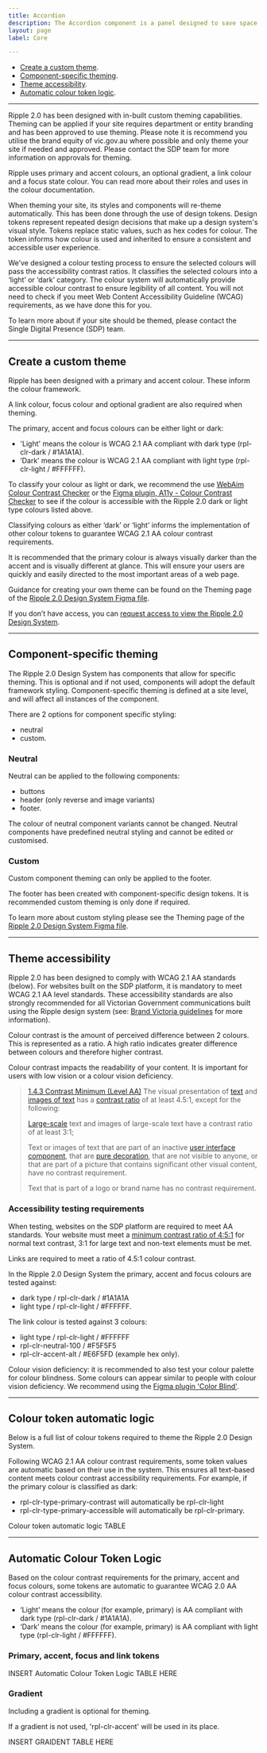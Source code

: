 ```yaml
---
title: Accordion
description: The Accordion component is a panel designed to save space by hiding and revealing content as required.
layout: page
label: Core

---
```

- [Create a custom theme]().
- [Component-specific theming]().
- [Theme accessibility]().
- [Automatic colour token logic]().

---

Ripple 2.0 has been designed with in-built custom theming capabilities. Theming can be applied if your site requires department or entity branding and has been approved to use theming. Please note it is recommend you utilise the brand equity of vic.gov.au where possible and only theme your site if needed and approved. Please contact the SDP team for more information on approvals for theming.

Ripple uses primary and accent colours, an optional gradient, a link colour and a focus state colour. You can read more about their roles and uses in the colour documentation.

When theming your site, its styles and components will re-theme automatically. This has been done through the use of design tokens. Design tokens represent repeated design decisions that make up a design system's visual style. Tokens replace static values, such as hex codes for colour. The token informs how colour is used and inherited to ensure a consistent and accessible user experience.

We’ve designed a colour testing process to ensure the selected colours will pass the accessibility contrast ratios. It classifies the selected colours into a ‘light’ or ‘dark’ category. The colour system will automatically provide accessible colour contrast to ensure legibility of all content. You will not need to check if you meet Web Content Accessibility Guideline (WCAG) requirements, as we have done this for you.

To learn more about if your site should be themed, please contact the Single Digital Presence (SDP) team.

---

## Create a custom theme
Ripple has been designed with a primary and accent colour. These inform the colour framework.

A link colour, focus colour and optional gradient are also required when theming.

The primary, accent and focus colours can be either light or dark:
- 'Light' means the colour is WCAG 2.1 AA compliant with dark type (rpl-clr-dark / #1A1A1A).
- ‘Dark’ means the colour is WCAG 2.1 AA compliant with light type (rpl-clr-light / #FFFFFF). 

To classify your colour as light or dark, we recommend the use [WebAim Colour Contrast Checker](https://webaim.org/resources/contrastchecker/) or the [Figma plugin, A11y - Colour Contrast Checker](https://www.figma.com/community/plugin/733159460536249875) to see if the colour is accessible with the Ripple 2.0 dark or light type colours listed above.

Classifying colours as either ‘dark’ or ‘light’ informs the implementation of other colour tokens to guarantee WCAG 2.1 AA colour contrast requirements.

It is recommended that the primary colour is always visually darker than the accent and is visually different at glance. This will ensure your users are quickly and easily directed to the most important areas of a web page.

Guidance for creating your own theme can be found on the Theming page of the [Ripple 2.0 Design System Figma file]().

If you don’t have access, you can [request access to view the Ripple 2.0 Design System]().

---

## Component-specific theming
The Ripple 2.0 Design System has components that allow for specific theming. This is optional and if not used, components will adopt the default framework styling. Component-specific theming is defined at a site level, and will affect all instances of the component.

There are 2 options for component specific styling:
- neutral
- custom. 

### Neutral
Neutral can be applied to the following components:
- buttons
- header (only reverse and image variants)
- footer.

The colour of neutral component variants cannot be changed. Neutral components have predefined neutral styling and cannot be edited or customised.

### Custom
Custom component theming can only be applied to the footer.

The footer has been created with component-specific design tokens. It is recommended custom theming is only done if required.

To learn more about custom styling please see the Theming page of the [Ripple 2.0 Design System Figma file]().

---

## Theme accessibility
Ripple 2.0 has been designed to comply with WCAG 2.1 AA standards (below). For websites built on the SDP platform, it is mandatory to meet WCAG 2.1 AA level standards. These accessibility standards are also strongly recommended for all Victorian Government communications built using the Ripple design system (see: [Brand Victoria guidelines](https://www.vic.gov.au/brand-victoria-guidelines-logos) for more information).

Colour contrast is the amount of perceived difference between 2 colours. This is represented as a ratio. A high ratio indicates greater difference between colours and therefore higher contrast.

Colour contrast impacts the readability of your content. It is important for users with low vision or a colour vision deficiency.

>[1.4.3 Contrast Minimum (Level AA)](https://www.w3.org/WAI/WCAG21/Understanding/contrast-minimum.html)
>The visual presentation of [text](https://www.w3.org/TR/WCAG21/#dfn-text) and [images of text](https://www.w3.org/TR/WCAG21/#dfn-images-of-text) has a [contrast ratio](https://www.w3.org/TR/WCAG21/#dfn-contrast-ratio) of at least 4.5:1, except for the following:
>
>[Large-scale](https://www.w3.org/TR/WCAG21/#dfn-large-scale) text and images of large-scale text have a contrast ratio of at least 3:1;
>
>Text or images of text that are part of an inactive [user interface component](https://www.w3.org/TR/WCAG21/#dfn-user-interface-components), that are [pure decoration](https://www.w3.org/TR/WCAG21/#dfn-pure-decoration), that are not visible to anyone, or that are part of a picture that contains significant other visual content, have no contrast requirement.
>
>Text that is part of a logo or brand name has no contrast requirement.

### Accessibility testing requirements
When testing, websites on the SDP platform are required to meet AA standards. Your website must meet a [minimum contrast ratio of 4:5:1](https://www.w3.org/WAI/WCAG21/Understanding/contrast-minimum.html) for normal text contrast, 3:1 for large text and non-text elements must be met.

Links are required to meet a ratio of 4.5:1 colour contrast.

In the Ripple 2.0 Design System the primary, accent and focus colours are tested against:
- dark type / rpl-clr-dark / #1A1A1A
- light type / rpl-clr-light / #FFFFFF.

The link colour is tested against 3 colours:
- light type / rpl-clr-light / #FFFFFF
- rpl-clr-neutral-100 / #F5F5F5
- rpl-clr-accent-alt / #E6F5FD (example hex only). 

Colour vision deficiency: it is recommended to also test your colour palette for colour blindness. Some colours can appear similar to people with colour vision deficiency. We recommend using the [Figma plugin 'Color Blind'](https://www.figma.com/community/plugin/733343906244951586).

---

## Colour token automatic logic
Below is a full list of colour tokens required to theme the Ripple 2.0 Design System.

Following WCAG 2.1 AA colour contrast requirements, some token values are automatic based on their use in the system. This ensures all text-based content meets colour contrast accessibility requirements. 
For example, if the primary colour is classified as dark:
- rpl-clr-type-primary-contrast will automatically be rpl-clr-light
- rpl-clr-type-primary-accessible will automatically be rpl-clr-primary.

Colour token automatic logic TABLE

---

## Automatic Colour Token Logic
Based on the colour contrast requirements for the primary, accent and focus colours, some tokens are automatic to guarantee WCAG 2.0 AA colour contrast accessibility.
- ‘Light’ means the colour (for example, primary) is AA compliant with dark type (rpl-clr-dark / #1A1A1A). 
- ‘Dark’ means the colour (for example, primary) is AA compliant with light type (rpl-clr-light / #FFFFFF). 

### Primary, accent, focus and link tokens
INSERT Automatic Colour Token Logic TABLE HERE

### Gradient
Including a gradient is optional for theming.

If a gradient is not used, 'rpl-clr-accent' will be used in its place.

INSERT GRAIDENT TABLE HERE

